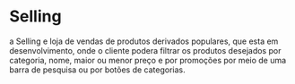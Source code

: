 # Selling

a Selling e loja de vendas de produtos derivados populares, que esta em desenvolvimento, onde o cliente podera filtrar os produtos desejados por categoria, nome, maior ou menor preço e por promoções por meio de uma barra de pesquisa ou por botões de categorias.
